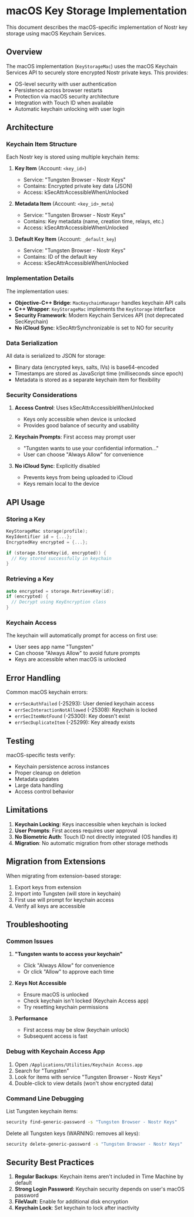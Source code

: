 # macOS Key Storage Implementation

This document describes the macOS-specific implementation of Nostr key storage using macOS Keychain Services.

## Overview

The macOS implementation (`KeyStorageMac`) uses the macOS Keychain Services API to securely store encrypted Nostr private keys. This provides:

- OS-level security with user authentication
- Persistence across browser restarts
- Protection via macOS security architecture
- Integration with Touch ID when available
- Automatic keychain unlocking with user login

## Architecture

### Keychain Item Structure

Each Nostr key is stored using multiple keychain items:

1. **Key Item** (Account: `<key_id>`)
   - Service: "Tungsten Browser - Nostr Keys"
   - Contains: Encrypted private key data (JSON)
   - Access: kSecAttrAccessibleWhenUnlocked

2. **Metadata Item** (Account: `<key_id>_meta`)
   - Service: "Tungsten Browser - Nostr Keys"
   - Contains: Key metadata (name, creation time, relays, etc.)
   - Access: kSecAttrAccessibleWhenUnlocked

3. **Default Key Item** (Account: `_default_key`)
   - Service: "Tungsten Browser - Nostr Keys"
   - Contains: ID of the default key
   - Access: kSecAttrAccessibleWhenUnlocked

### Implementation Details

The implementation uses:
- **Objective-C++ Bridge**: `MacKeychainManager` handles keychain API calls
- **C++ Wrapper**: `KeyStorageMac` implements the `KeyStorage` interface
- **Security Framework**: Modern Keychain Services API (not deprecated SecKeychain)
- **No iCloud Sync**: kSecAttrSynchronizable is set to NO for security

### Data Serialization

All data is serialized to JSON for storage:
- Binary data (encrypted keys, salts, IVs) is base64-encoded
- Timestamps are stored as JavaScript time (milliseconds since epoch)
- Metadata is stored as a separate keychain item for flexibility

### Security Considerations

1. **Access Control**: Uses kSecAttrAccessibleWhenUnlocked
   - Keys only accessible when device is unlocked
   - Provides good balance of security and usability

2. **Keychain Prompts**: First access may prompt user
   - "Tungsten wants to use your confidential information..."
   - User can choose "Always Allow" for convenience

3. **No iCloud Sync**: Explicitly disabled
   - Prevents keys from being uploaded to iCloud
   - Keys remain local to the device

## API Usage

### Storing a Key

```cpp
KeyStorageMac storage(profile);
KeyIdentifier id = {...};
EncryptedKey encrypted = {...};

if (storage.StoreKey(id, encrypted)) {
  // Key stored successfully in keychain
}
```

### Retrieving a Key

```cpp
auto encrypted = storage.RetrieveKey(id);
if (encrypted) {
  // Decrypt using KeyEncryption class
}
```

### Keychain Access

The keychain will automatically prompt for access on first use:
- User sees app name "Tungsten"
- Can choose "Always Allow" to avoid future prompts
- Keys are accessible when macOS is unlocked

## Error Handling

Common macOS keychain errors:

- `errSecAuthFailed` (-25293): User denied keychain access
- `errSecInteractionNotAllowed` (-25308): Keychain is locked
- `errSecItemNotFound` (-25300): Key doesn't exist
- `errSecDuplicateItem` (-25299): Key already exists

## Testing

macOS-specific tests verify:
- Keychain persistence across instances
- Proper cleanup on deletion
- Metadata updates
- Large data handling
- Access control behavior

## Limitations

1. **Keychain Locking**: Keys inaccessible when keychain is locked
2. **User Prompts**: First access requires user approval
3. **No Biometric Auth**: Touch ID not directly integrated (OS handles it)
4. **Migration**: No automatic migration from other storage methods

## Migration from Extensions

When migrating from extension-based storage:
1. Export keys from extension
2. Import into Tungsten (will store in keychain)
3. First use will prompt for keychain access
4. Verify all keys are accessible

## Troubleshooting

### Common Issues

1. **"Tungsten wants to access your keychain"**
   - Click "Always Allow" for convenience
   - Or click "Allow" to approve each time

2. **Keys Not Accessible**
   - Ensure macOS is unlocked
   - Check keychain isn't locked (Keychain Access app)
   - Try resetting keychain permissions

3. **Performance**
   - First access may be slow (keychain unlock)
   - Subsequent access is fast

### Debug with Keychain Access App

1. Open `/Applications/Utilities/Keychain Access.app`
2. Search for "Tungsten"
3. Look for items with service "Tungsten Browser - Nostr Keys"
4. Double-click to view details (won't show encrypted data)

### Command Line Debugging

List Tungsten keychain items:
```bash
security find-generic-password -s "Tungsten Browser - Nostr Keys"
```

Delete all Tungsten keys (WARNING: removes all keys):
```bash
security delete-generic-password -s "Tungsten Browser - Nostr Keys"
```

## Security Best Practices

1. **Regular Backups**: Keychain items aren't included in Time Machine by default
2. **Strong Login Password**: Keychain security depends on user's macOS password
3. **FileVault**: Enable for additional disk encryption
4. **Keychain Lock**: Set keychain to lock after inactivity